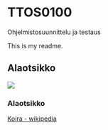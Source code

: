 # TTOS0100
 Ohjelmistosuunnittelu ja testaus

This is my readme. 


## Alaotsikko

![](https://s-media-cache-ak0.pinimg.com/236x/9c/3f/cf/9c3fcf249124eee74a92bf48d4a2705c.jpg)

### Alaotsikko

[Koira - wikipedia](https://fi.wikipedia.org/wiki/Koira)

